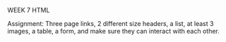 WEEK 7 HTML 

Assignment:
Three page links, 2 different size headers, a list, at least 3 images, a table, a form, and make sure they can interact with each other.